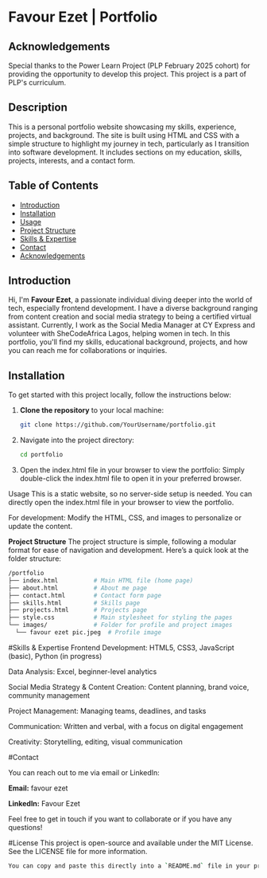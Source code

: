 # Favour Ezet | Portfolio

## Acknowledgements
Special thanks to the Power Learn Project (PLP February 2025 cohort) for providing the opportunity to develop this project. This project is a part of PLP's curriculum.

## Description
This is a personal portfolio website showcasing my skills, experience, projects, and background. The site is built using HTML and CSS with a simple structure to highlight my journey in tech, particularly as I transition into software development. It includes sections on my education, skills, projects, interests, and a contact form.

## Table of Contents
- [Introduction](#introduction)
- [Installation](#installation)
- [Usage](#usage)
- [Project Structure](#project-structure)
- [Skills & Expertise](#skills--expertise)
- [Contact](#contact)
- [Acknowledgements](#acknowledgements)

## Introduction
Hi, I'm **Favour Ezet**, a passionate individual diving deeper into the world of tech, especially frontend development. I have a diverse background ranging from content creation and social media strategy to being a certified virtual assistant. Currently, I work as the Social Media Manager at CY Express and volunteer with SheCodeAfrica Lagos, helping women in tech. In this portfolio, you'll find my skills, educational background, projects, and how you can reach me for collaborations or inquiries.

## Installation
To get started with this project locally, follow the instructions below: 

1. **Clone the repository** to your local machine:
   ```bash
   git clone https://github.com/YourUsername/portfolio.git

2. Navigate into the project directory:
    ```bash
   cd portfolio

4. Open the index.html file in your browser to view the portfolio: Simply double-click the index.html file to open it in your preferred browser.

Usage
This is a static website, so no server-side setup is needed. You can directly open the index.html file in your browser to view the portfolio.

For development: Modify the HTML, CSS, and images to personalize or update the content.

**Project Structure**
The project structure is simple, following a modular format for ease of navigation and development. Here’s a quick look at the folder structure:
  ```bash  
/portfolio
├── index.html          # Main HTML file (home page)
├── about.html          # About me page
├── contact.html        # Contact form page
├── skills.html         # Skills page
├── projects.html       # Projects page
├── style.css           # Main stylesheet for styling the pages
└── images/             # Folder for profile and project images
    └── favour ezet pic.jpeg  # Profile image

```
#Skills & Expertise
Frontend Development: HTML5, CSS3, JavaScript (basic), Python (in progress)

Data Analysis: Excel, beginner-level analytics

Social Media Strategy & Content Creation: Content planning, brand voice, community management

Project Management: Managing teams, deadlines, and tasks

Communication: Written and verbal, with a focus on digital engagement

Creativity: Storytelling, editing, visual communication

#Contact

You can reach out to me via email or LinkedIn:

**Email:** favour ezet

**LinkedIn:** Favour Ezet

Feel free to get in touch if you want to collaborate or if you have any questions!

#License
This project is open-source and available under the MIT License. See the LICENSE file for more information.
 ```bash
You can copy and paste this directly into a `README.md` file in your project repository. Let me know if you'd like to add or adjust anything!
